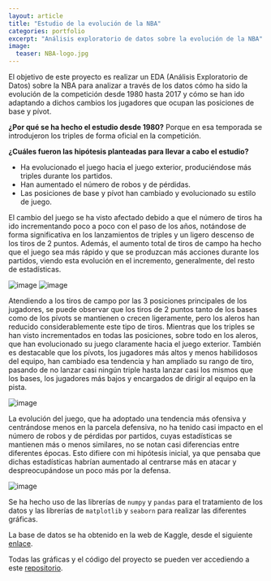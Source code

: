 ```yaml
---
layout: article
title: "Estudio de la evolución de la NBA"
categories: portfolio
excerpt: "Análisis exploratorio de datos sobre la evolución de la NBA"
image:
  teaser: NBA-logo.jpg
---
```


El objetivo de este proyecto es realizar un EDA (Análisis Exploratorio de Datos) sobre la NBA para analizar a través de los datos cómo ha sido la evolución de la competición desde 1980 hasta 2017 y cómo se han ido adaptando a dichos cambios los jugadores que ocupan las posiciones de base y pívot.

**¿Por qué se ha hecho el estudio desde 1980?**
Porque en esa temporada se introdujeron los triples de forma oficial en la competición.

**¿Cuáles fueron las hipótesis planteadas para llevar a cabo el estudio?**
- Ha evolucionado el juego hacia el juego exterior, produciéndose más triples durante los partidos.
- Han aumentado el número de robos y de pérdidas.
- Las posiciones de base y pívot han cambiado y evolucionado su estilo de juego.

El cambio del juego se ha visto afectado debido a que el número de tiros ha ido incrementando poco a poco con el paso de los años, notándose de forma significativa en los lanzamientos de triples y un ligero descenso de los tiros de 2 puntos. Además, el aumento total de tiros de campo ha hecho que el juego sea más rápido y que se produzcan más acciones durante los partidos, viendo esta evolución en el incremento, generalmente, del resto de estadísticas.

![image](/portfolio/images/tiros-totales.jpg)
![image](/portfolio/images/tiros-2-3.jpg)

Atendiendo a los tiros de campo por las 3 posiciones principales de los jugadores, se puede observar que los tiros de 2 puntos tanto de los bases como de los pívots se mantienen o crecen ligeramente, pero los aleros han reducido considerablemente este tipo de tiros. Mientras que los triples se han visto incrementados en todas las posiciones, sobre todo en los aleros, que han evolucionado su juego claramente hacia el juego exterior. También es destacable que los pívots, los jugadores más altos y menos habilidosos del equipo, han cambiado esa tendencia y han ampliado su rango de tiro, pasando de no lanzar casi ningún triple hasta lanzar casi los mismos que los bases, los jugadores más bajos y encargados de dirigir al equipo en la pista.

![image](/portfolio/images/tiros-posiciones.jpg)

La evolución del juego, que ha adoptado una tendencia más ofensiva y centrándose menos en la parcela defensiva, no ha tenido casi impacto en el número de robos y de pérdidas por partidos, cuyas estadísticas se mantienen más o menos similares, no se notan casi diferencias entre diferentes épocas. Esto difiere con mi hipótesis inicial, ya que pensaba que dichas estadísticas habrían aumentado al centrarse más en atacar y despreocupándose un poco más por la defensa.

![image](/portfolio/images/robos-perdidas.jpg)

Se ha hecho uso de las librerías de `numpy` y `pandas` para el tratamiento de los datos y las librerías de `matplotlib` y `seaborn` para realizar las diferentes gráficas. 

La base de datos se ha obtenido en la web de Kaggle, desde el siguiente [enlace](https://www.kaggle.com/drgilermo/nba-players-stats).

Todas las gráficas y el código del proyecto se pueden ver accediendo a este [repositorio](https://github.com/arturogzm93/EDA-NBA).
